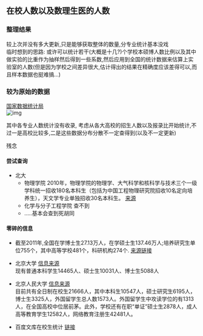 ## 在校人数以及数理生医的人数
### 整理结果   
较上次并没有多大更新,只是能够获取整体的数量,分专业统计基本没戏   
临时想到的思路: 或许可以统计若干(大概是十几?)个学校本硕博人数比例以及其中做实验的比重作为抽样然后得到一些系数,然后应用到全国的统计数据来估算上实验室的人数(但是因为学校之间差异很大,估计得出的结果在精确度应该差得可以,而且样本数据也挺难搞...)  

### 较为原始的数据
[国家数据统计局](http://data.stats.gov.cn/easyquery.htm?cn=E0103&zb=A0M01&reg=110000&sj=2012)  
![img](http://7xirg3.com1.z0.glb.clouddn.com/table.png)


其中各专业人数统计没有收录, 考虑从各大高校的招生人数以及报录比开始统计,不过一是高校比较多,二是这些数据分布分散不一定查得到(以及不一定更新)

残念

#### 尝试查询
- 北大
    - 物理学院 2010年，物理学院的物理学、大气科学和核科学与技术三个一级学科统一招收180名本科生（包括为中国工程物理研究院招收10名定向培养生），天文学专业单独招收30名本科生。 [来源](http://www.phy.pku.edu.cn/admissions/under/recruitment.xml)
    - 化学与分子工程学院 查不到
    - .....基本会查到死胡同


#### 零碎的信息
- 截至2011年,全国在学博士生27.13万人，在学硕士生137.46万人;培养研究生单位755个，其中高等学校481个，科研机构274个. [来源链接](http://202.205.176.169/tjgb/2011%E5%B9%B4%E5%85%A8%E5%9B%BD%E6%95%99%E8%82%B2%E4%BA%8B%E4%B8%9A%E5%8F%91%E5%B1%95%E7%BB%9F%E8%AE%A1%E5%85%AC%E6%8A%A5.htm) 

- 北京大学  [信息来源](http://xuexiao.liuxue86.com/xuexiao/1/zaixiao)  
现有普通本科学生14465人、硕士生10031人、博士生5088人

- 北京人民大学 [信息来源](http://xuexiao.liuxue86.com/xuexiao/2/zaixiao)  
目前共有全日制在校生21666人，其中本科生10547人，硕士研究生6195人，博士生3325人，外国留学生总人数1573人。外国留学生中攻读学位的有1313人，在全国高校中位居前茅。此外，学校还有在职“单证”硕士生2878人，成人高等教育学生12582人，网络教育注册生42481人。


- 百度文库在校生统计 [链接](http://wenku.baidu.com/link?url=kPwwtxGc8iNBPlJIgl-8jIHDlodD7E7wHIoFgNBv00C75Wie7XmrY13eRKSmQwgRnvULLdFMSD9kAsHm1srale6nt899QqpOVc8Mo6Ne0Se)
